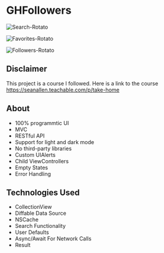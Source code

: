 # GHFollowers

![Search-Rotato](https://user-images.githubusercontent.com/61842505/164757378-c8ba59ea-d29f-4aa6-9a91-e39cfb4a7cdf.png)

![Favorites-Rotato](https://user-images.githubusercontent.com/61842505/164757395-80aac429-4880-4d64-89a5-f2f9fea644e0.png)

![Followers-Rotato](https://user-images.githubusercontent.com/61842505/164757410-1871bc4e-bb7e-415d-ba7b-53aef501cdcf.png)

## Disclaimer
This project is a course I followed. Here is a link to the course https://seanallen.teachable.com/p/take-home

## About
- 100% programmtic UI
- MVC
- RESTful API
- Support for light and dark mode
- No third-party libraries
- Custom UIAlerts
- Child ViewControllers
- Empty States
- Error Handling

## Technologies Used
- CollectionView
- Diffable Data Source
- NSCache
- Search Functionality 
- User Defaults
- Async/Await For Network Calls
- Result
